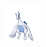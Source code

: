 <div style="text-align: center">
    <img src="https://github.com/kouul/kouul/blob/master/icons/lugia.gif" height="100px" width="100px">
    <!-- <hr />
    <img src="https://github.com/kouul/kouul/blob/master/icons/devto.svg" target="_blank" height="50px" width="50px"> -->
</div>